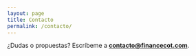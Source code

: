```yaml
---
layout: page
title: Contacto
permalink: /contacto/
---
```


¿Dudas o propuestas? Escríbeme a **contacto@financecot.com**.


